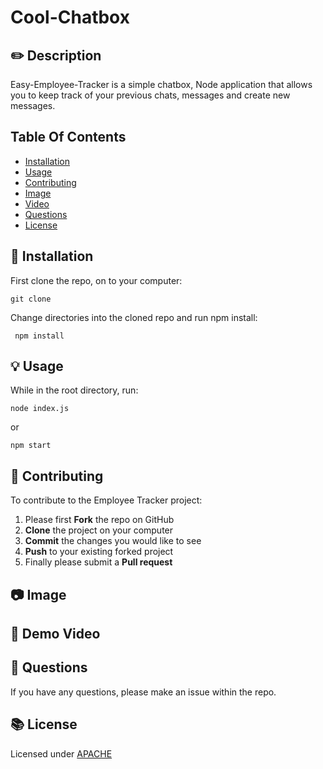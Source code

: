 # Cool-Chatbox

## ✏️ Description
 Easy-Employee-Tracker is a simple chatbox, Node application that allows you to keep track of your previous chats, messages and create new messages. 
 
## Table Of Contents
- [Installation](#💾-installation)
- [Usage](#💡-usage)
- [Contributing](#👥-contributing)
- [Image](#📷-image)
- [Video](#🎥-demo-video)
- [Questions](#💭-questions)
- [License](#📚-license)

## 💾 Installation
First clone the repo, on to your computer:

```
git clone
```

Change directories into the cloned repo and run npm install:

```
 npm install
```

<!-- Then run the schema.sql file to create the database.

You can then run the seeds.sql file to populate the database with the initial data. -->

## 💡 Usage
While in the root directory, run:

```
node index.js
```
or 
```
npm start
```



## 👥 Contributing
To contribute to the Employee Tracker project:
 1. Please first **Fork** the repo on GitHub
 2. **Clone** the project on your computer
 3. **Commit** the changes you would like to see
 4. **Push** to your existing forked project
 5. Finally please submit a **Pull request**

## 📷 Image



## 🎥 Demo Video
 


## 💭 Questions
If you have any questions, please make an issue within the repo. 


## 📚 License
Licensed under [ APACHE](https://opensource.org/licenses/Apache-2)
